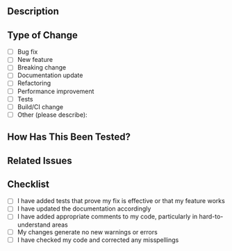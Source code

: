 ## Description

<!-- Briefly describe the changes in this PR -->

## Type of Change

- [ ] Bug fix
- [ ] New feature
- [ ] Breaking change
- [ ] Documentation update
- [ ] Refactoring
- [ ] Performance improvement
- [ ] Tests
- [ ] Build/CI change
- [ ] Other (please describe):

## How Has This Been Tested?

<!-- Describe how you tested these changes -->

## Related Issues

<!-- Link to any related issues this PR addresses (e.g., Fixes #123) -->

## Checklist

- [ ] I have added tests that prove my fix is effective or that my feature works
- [ ] I have updated the documentation accordingly
- [ ] I have added appropriate comments to my code, particularly in hard-to-understand areas
- [ ] My changes generate no new warnings or errors
- [ ] I have checked my code and corrected any misspellings 